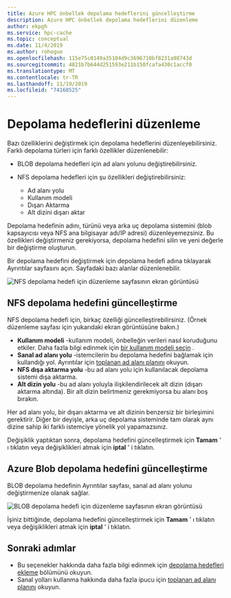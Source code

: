 ```yaml
---
title: Azure HPC önbellek depolama hedeflerini güncelleştirme
description: Azure HPC önbellek depolama hedeflerini düzenleme
author: ekpgh
ms.service: hpc-cache
ms.topic: conceptual
ms.date: 11/4/2019
ms.author: rohogue
ms.openlocfilehash: 115e75c0149a35104d9c3696710bf8231a98743d
ms.sourcegitcommit: 4821b7b644d251593e211b150fcafa430c1accf0
ms.translationtype: MT
ms.contentlocale: tr-TR
ms.lasthandoff: 11/19/2019
ms.locfileid: "74168525"
---
```

# <a name="edit-storage-targets"></a>Depolama hedeflerini düzenleme

Bazı özelliklerini değiştirmek için depolama hedeflerini düzenleyebilirsiniz. Farklı depolama türleri için farklı özellikler düzenlenebilir:

* BLOB depolama hedefleri için ad alanı yolunu değiştirebilirsiniz.

* NFS depolama hedefleri için şu özellikleri değiştirebilirsiniz:

  * Ad alanı yolu
  * Kullanım modeli
  * Dışarı Aktarma
  * Alt dizini dışarı aktar

Depolama hedefinin adını, türünü veya arka uç depolama sistemini (blob kapsayıcısı veya NFS ana bilgisayar adı/IP adresi) düzenleyemezsiniz. Bu özellikleri değiştirmeniz gerekiyorsa, depolama hedefini silin ve yeni değerle bir değiştirme oluşturun.

Bir depolama hedefini değiştirmek için depolama hedefi adına tıklayarak Ayrıntılar sayfasını açın. Sayfadaki bazı alanlar düzenlenebilir.

![NFS depolama hedefi için düzenleme sayfasının ekran görüntüsü](media/hpc-cache-edit-storage-nfs.png)

## <a name="update-an-nfs-storage-target"></a>NFS depolama hedefini güncelleştirme

NFS depolama hedefi için, birkaç özelliği güncelleştirebilirsiniz. (Örnek düzenleme sayfası için yukarıdaki ekran görüntüsüne bakın.)

* **Kullanım modeli** -kullanım modeli, önbelleğin verileri nasıl koruduğunu etkiler. Daha fazla bilgi edinmek için [bir kullanım modeli seçin](hpc-cache-add-storage.md#choose-a-usage-model) .
* **Sanal ad alanı yolu** -istemcilerin bu depolama hedefini bağlamak için kullandığı yol. Ayrıntılar için [toplanan ad alanı planını](hpc-cache-namespace.md) okuyun.
* **NFS dışa aktarma yolu** -bu ad alanı yolu için kullanılacak depolama sistemi dışa aktarma.
* **Alt dizin yolu** -bu ad alanı yoluyla ilişkilendirilecek alt dizin (dışarı aktarma altında). Bir alt dizin belirtmeniz gerekmiyorsa bu alanı boş bırakın.

Her ad alanı yolu, bir dışarı aktarma ve alt dizinin benzersiz bir birleşimini gerektirir. Diğer bir deyişle, arka uç depolama sisteminde tam olarak aynı dizine sahip iki farklı istemciye yönelik yol yapamazsınız.

Değişiklik yaptıktan sonra, depolama hedefini güncelleştirmek için **Tamam** ' ı tıklatın veya değişiklikleri atmak için **iptal** ' i tıklatın.

## <a name="update-an-azure-blob-storage-target"></a>Azure Blob depolama hedefini güncelleştirme

BLOB depolama hedefinin Ayrıntılar sayfası, sanal ad alanı yolunu değiştirmenize olanak sağlar.

![BLOB depolama hedefi için düzenleme sayfasının ekran görüntüsü](media/hpc-cache-edit-storage-blob.png)

İşiniz bittiğinde, depolama hedefini güncelleştirmek için **Tamam** ' ı tıklatın veya değişiklikleri atmak için **iptal** ' i tıklatın.

## <a name="next-steps"></a>Sonraki adımlar

* Bu seçenekler hakkında daha fazla bilgi edinmek için [depolama hedefleri ekleme](hpc-cache-add-storage.md) bölümünü okuyun.
* Sanal yolları kullanma hakkında daha fazla ipucu için [toplanan ad alanı planını](hpc-cache-namespace.md) okuyun.
